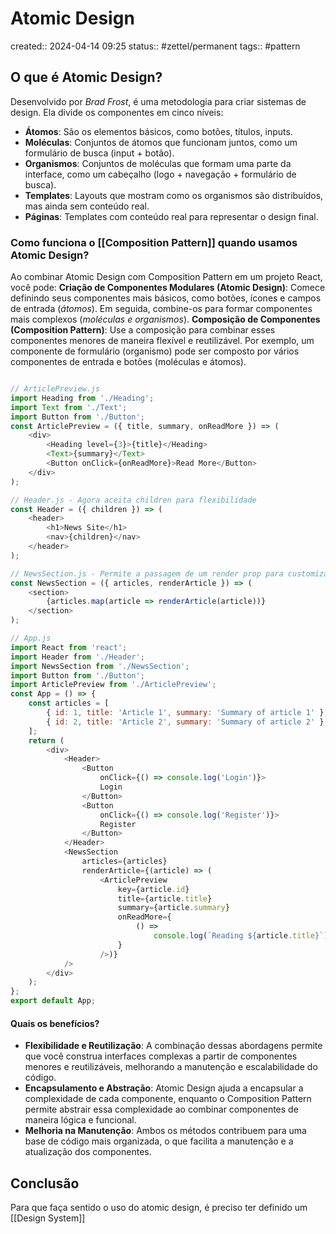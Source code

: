 # Atomic Design
created:: 2024-04-14 09:25
status:: #zettel/permanent 
tags:: #pattern
## O que é Atomic Design?
Desenvolvido por *Brad Frost*, é uma metodologia para criar sistemas de design. Ela divide os componentes em cinco níveis:
- **Átomos**: São os elementos básicos, como botões, títulos, inputs.
- **Moléculas**: Conjuntos de átomos que funcionam juntos, como um formulário de busca (input + botão).
- **Organismos**: Conjuntos de moléculas que formam uma parte da interface, como um cabeçalho (logo + navegação + formulário de busca).
- **Templates**: Layouts que mostram como os organismos são distribuídos, mas ainda sem conteúdo real.
- **Páginas**: Templates com conteúdo real para representar o design final.

### Como funciona o [[Composition Pattern]] quando usamos Atomic Design?
Ao combinar Atomic Design com Composition Pattern em um projeto React, você pode:
**Criação de Componentes Modulares (Atomic Design)**: Comece definindo seus componentes mais básicos, como botões, ícones e campos de entrada (*átomos*). Em seguida, combine-os para formar componentes mais complexos (*moléculas e organismos*). 
**Composição de Componentes (Composition Pattern)**: Use a composição para combinar esses componentes menores de maneira flexível e reutilizável. Por exemplo, um componente de formulário (organismo) pode ser composto por vários componentes de entrada e botões (moléculas e átomos).

```js

// ArticlePreview.js
import Heading from './Heading';
import Text from './Text';
import Button from './Button';
const ArticlePreview = ({ title, summary, onReadMore }) => (
	<div>
		<Heading level={3}>{title}</Heading>
		<Text>{summary}</Text>
		<Button onClick={onReadMore}>Read More</Button>
	</div>
);

// Header.js - Agora aceita children para flexibilidade
const Header = ({ children }) => (
	<header>
		<h1>News Site</h1>
		<nav>{children}</nav>
	</header>
);

// NewsSection.js - Permite a passagem de um render prop para customização
const NewsSection = ({ articles, renderArticle }) => (
	<section>
		{articles.map(article => renderArticle(article))}
	</section>
);

// App.js
import React from 'react';
import Header from './Header';
import NewsSection from './NewsSection';
import Button from './Button';
import ArticlePreview from './ArticlePreview';
const App = () => {
	const articles = [
		{ id: 1, title: 'Article 1', summary: 'Summary of article 1' },
		{ id: 2, title: 'Article 2', summary: 'Summary of article 2' },
	];
	return (
		<div>
			<Header>
				<Button 
					onClick={() => console.log('Login')}>
					Login
				</Button>
				<Button 
					onClick={() => console.log('Register')}>
					Register
				</Button>
			</Header>
			<NewsSection
				articles={articles}
				renderArticle={(article) => (
					<ArticlePreview
						key={article.id}
						title={article.title}
						summary={article.summary}
						onReadMore={
							() => 
								console.log(`Reading ${article.title}`)
						}
					/>)}
			/>
		</div>
	);
};
export default App;
```
#### Quais os benefícios?
- **Flexibilidade e Reutilização**: A combinação dessas abordagens permite que você construa interfaces complexas a partir de componentes menores e reutilizáveis, melhorando a manutenção e escalabilidade do código.
- **Encapsulamento e Abstração**: Atomic Design ajuda a encapsular a complexidade de cada componente, enquanto o Composition Pattern permite abstrair essa complexidade ao combinar componentes de maneira lógica e funcional.
- **Melhoria na Manutenção**: Ambos os métodos contribuem para uma base de código mais organizada, o que facilita a manutenção e a atualização dos componentes.
## Conclusão
Para que faça sentido o uso do atomic design, é preciso ter definido um [[Design System]]

